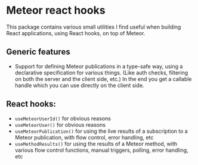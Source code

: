 # Meteor react hooks

This package contains various small utilities I find useful when building React applications,
using React hooks, on top of Meteor.

## Generic features

 * Support for defining Meteor publications in a type-safe way,
   using a declarative specification for various things.
   (Like auth checks, filtering on both the server and the client side, etc.)
   In the end you get a callable handle which you can use directly on the client side.

## React hooks:
 * `useMeteorUserId()` for obvious reasons
 * `useMeteorUser()` for obvious reasons
 * `useMeteorPublication()` for using the live results of a subscription to a Meteor publication, with flow control, error handling, etc
 * `useMethodResults()` for using the results of a Meteor method, with various flow control functions, manual triggers, polling, error handling, etc
